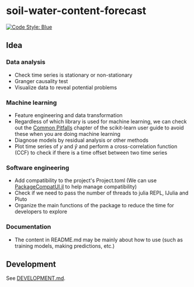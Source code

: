 # soil-water-content-forecast

[![Code Style: Blue](https://img.shields.io/badge/code%20style-blue-4495d1.svg)](https://github.com/invenia/BlueStyle)


## Idea

### Data analysis
- Check time series is stationary or non-stationary
- Granger causality test
- Visualize data to reveal potential problems

### Machine learning
- Feature engineering and data transformation
- Regardless of which library is used for machine learning, we can check out the [Common Pitfalls](https://scikit-learn.org/stable/common_pitfalls.html) chapter of the scikit-learn user guide to avoid these when you are doing machine learning
- Diagnose models by residual analysis or other methods
- Plot time series of $y$ and $\hat{y}$ and perform a cross-correlation function (CCF) to check if there is a time offset between two time series

### Software engineering
- Add compatibility to the project's Project.toml (We can use [PackageCompatUI.jl](https://github.com/GunnarFarneback/PackageCompatUI.jl) to help manage compatibility)
- Check if we need to pass the number of threads to julia REPL, IJulia and Pluto
- Organize the main functions of the package to reduce the time for developers to explore

### Documentation
- The content in README.md may be mainly about how to use (such as training models, making predictions, etc.)


## Development
See [DEVELOPMENT.md](./DEVELOPMENT.md).
